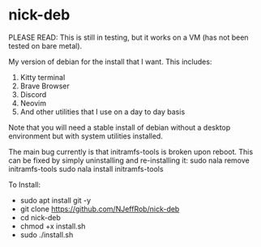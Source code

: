 # nick-deb
PLEASE READ: This is still in testing, but it works on a VM (has not been tested on bare metal).

My version of debian for the install that I want. This includes:
1. Kitty terminal
2. Brave Browser
3. Discord
4. Neovim
5. And other utilities that I use on a day to day basis

Note that you will need a stable install of debian without a desktop environment but with system utilities installed.

The main bug currently is that initramfs-tools is broken upon reboot. This can be fixed by simply uninstalling and re-installing it:
sudo nala remove initramfs-tools
sudo nala install initramfs-tools

To Install:
* sudo apt install git -y
* git clone https://github.com/NJeffRob/nick-deb
* cd nick-deb
* chmod +x install.sh
* sudo ./install.sh

